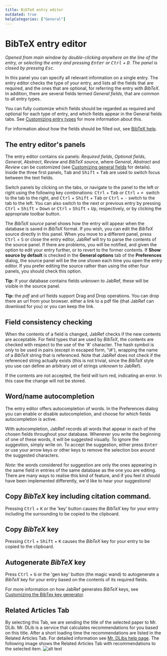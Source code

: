 ```yaml
---
title: BibTeX entry editor
outdated: true
helpCategories: ["General"]
---
```


# BibTeX entry editor

*Opened from main window by double-clicking anywhere on the line of the entry, or selecting the entry and pressing <kbd>Enter</kbd> or <kbd>Ctrl</kbd> + <kbd>D</kbd>. The panel is closed by pressing <kbd>Esc</kbd>.*

In this panel you can specify all relevant information on a single entry. The entry editor checks the type of your entry, and lists all the fields that are required, and the ones that are optional, for referring the entry with *BibTeX*. In addition, there are several fields termed *General fields*, that are common to all entry types.

You can fully customize which fields should be regarded as required and optional for each type of entry, and which fields appear in the General fields tabs. See [Customizing entry types](CustomEntries) for more information about this.

For information about how the fields should be filled out, see [BibTeX help](Bibtex).

## The entry editor's panels

The entry editor contains six panels: *Required fields*, *Optional fields*, *General*, *Abstract*, *Review* and *BibTeX source*, where *General*, *Abstract* and *Review* can be customized (see [Customizing general fields](GeneralFields) for details). Inside the three first panels,  <kbd>Tab</kbd> and <kbd>Shift</kbd> + <kbd>Tab</kbd> are used to switch focus between the text fields.

Switch panels by clicking on the tabs, or navigate to the panel to the left or right using the following key combinations: <kbd>Ctrl</kbd> + <kbd>Tab</kbd> or <kbd>Ctrl</kbd> + <kbd> + </kbd> switch to the tab to the right, and <kbd>Ctrl</kbd> + <kbd>Shift</kbd> + <kbd>Tab</kbd> or <kbd>Ctrl</kbd> + <kbd>-</kbd> switch to the tab to the left. You can also switch to the next or previous entry by pressing <kbd>Ctrl</kbd> + <kbd>Shift</kbd> + <kbd>Down</kbd> or <kbd>Ctrl</kbd> + <kbd>Shift</kbd> + <kbd>Up</kbd>, respectively, or by clicking the appropriate toolbar button.

The *BibTeX source* panel shows how the entry will appear when the database is saved in *BibTeX* format. If you wish, you can edit the *BibTeX* source directly in this panel. When you move to a different panel, press <kbd>Ctrl</kbd> + <kbd>S</kbd> or close the entry editor, JabRef will try to parse the contents of the source panel. If there are problems, you will be notified, and given the option to edit your entry further, or to revert to the former contents. If **Show source by default** is checked in the **General options** tab of the **Preferences** dialog, the source panel will be the one shown each time you open the entry editor. If you prefer editing the source rather than using the other four panels, you should check this option.

**Tip:** If your database contains fields unknown to JabRef, these will be visible in the source panel.

**Tip:** the *pdf* and *url* fields support Drag and Drop operations. You can drop there an url from your browser. either a link to a pdf file (that JabRef can download for you) or you can keep the link.

## Field consistency checking

When the contents of a field is changed, JabRef checks if the new contents are acceptable. For field types that are used by *BibTeX*, the contents are checked with respect to the use of the '\#' character. The hash symbol is *only* to be used in pairs (except in escaped form, '\\\#'), wrapping the name of a *BibTeX* string that is referenced. Note that JabRef does not check if the referenced string actually exists (this is not trivial, since the *BibTeX* style you use can define an arbitrary set of strings unknown to JabRef).

If the contents are not accepted, the field will turn red, indicating an error. In this case the change will not be stored.

## Word/name autocompletion

The entry editor offers autocompletion of words. In the Preferences dialog you can enable or disable autocompletion, and choose for which fields autocompletion is active.

With autocompletion, JabRef records all words that appear in each of the chosen fields throughout your database. Whenever you write the beginning of one of these words, it will be suggested visually. To ignore the suggestion, simply write on. To accept the suggestion, either press <kbd>Enter</kbd> or use your arrow keys or other keys to remove the selection box around the suggested characters.

*Note:* the words considered for suggestion are only the ones appearing in the same field in entries of the same database as the one you are editing. There are many ways to realise this kind of feature, and if you feel it should have been implemented differently, we'd like to hear your suggestions!

## Copy *BibTeX* key including citation command.

Pressing <kbd>Ctrl</kbd> + <kbd>K</kbd> or the 'key' button causes the *BibTeX* key for your entry including the surrounding to be copied to the clipboard.

## Copy *BibTeX* key

Pressing <kbd>Ctrl</kbd> + <kbd>Shift</kbd> + <kbd>K</kbd> causes the *BibTeX* key for your entry to be copied to the clipboard.

## Autogenerate *BibTeX* key

Press <kbd>Ctrl</kbd> + <kbd>G</kbd> or the 'gen key' button (the magic wand) to autogenerate a *BibTeX* key for your entry based on the contents of its required fields.

For more information on how JabRef generates *BibTeX* keys, see [Customizing the BibTex key generator](LabelPatterns).

## Related Articles Tab

By selecting this Tab, we are sending the title of the selected paper to Mr. DLib. Mr. DLib is a service that calculates recommendations for you based on this title. After a short loading time the recommendations are listed in the Related Articles Tab.
For detailed information see [Mr. DLibs help page](http://mr-dlib.org/information-for-users/information-about-mr-dlib-for-jabref-users/#). The following image shows the Related Articles Tab with recommendations to the selected item.
![alt text](https://github.com/adam-p/markdown-here/raw/master/src/common/images/mrdlib_scrrenshot.PNG "Related Articles Tab with recommendations from Mr. DLib.")
